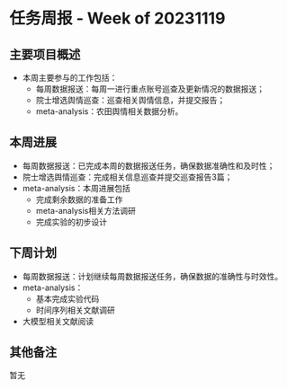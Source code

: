 # 任务周报 - Week of 20231119


## 主要项目概述
- 本周主要参与的工作包括：
	- 每周数据报送：每周一进行重点账号巡查及更新情况的数据报送；
	- 院士增选舆情巡查：巡查相关舆情信息，并提交报告；
	- meta-analysis：农田舆情相关数据分析。


## 本周进展
- 每周数据报送：已完成本周的数据报送任务，确保数据准确性和及时性；
- 院士增选舆情巡查：完成相关信息巡查并提交巡查报告3篇；
- meta-analysis：本周进展包括
	- 完成剩余数据的准备工作
	- meta-analysis相关方法调研
	- 完成实验的初步设计


## 下周计划
- 每周数据报送：计划继续每周数据报送任务，确保数据的准确性与时效性。
- meta-analysis：
	- 基本完成实验代码
	- 时间序列相关文献调研
- 大模型相关文献阅读


## 其他备注
暂无
